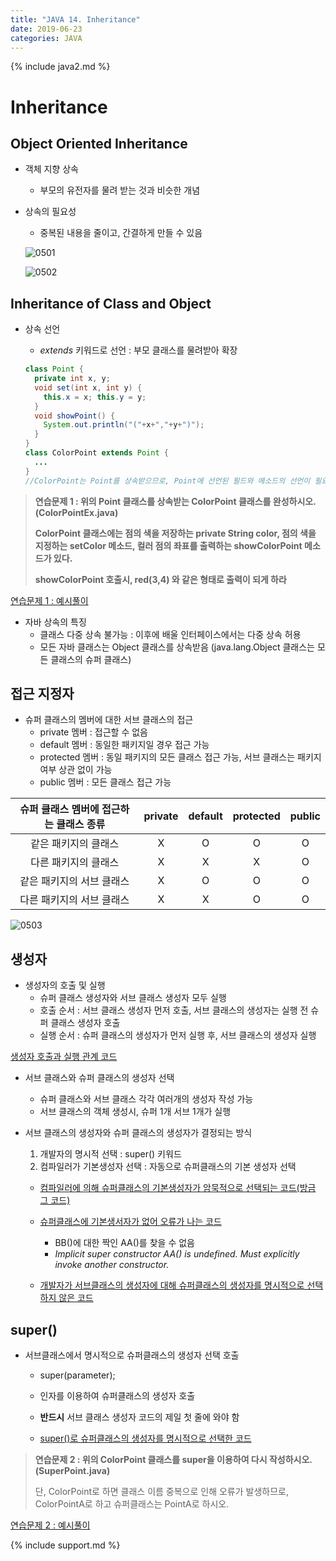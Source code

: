 ```yaml
---
title: "JAVA 14. Inheritance"
date: 2019-06-23
categories: JAVA
---
```


{% include java2.md %}

# Inheritance

## Object Oriented Inheritance

* 객체 지향 상속
  * 부모의 유전자를 물려 받는 것과 비슷한 개념 
  
* 상속의 필요성
  * 중복된 내용을 줄이고, 간결하게 만들 수 있음
  
  ![0501](https://user-images.githubusercontent.com/26007107/59972108-2649a500-95c4-11e9-986c-5e551185557c.png)
  
  ![0502](https://user-images.githubusercontent.com/26007107/59972110-2cd81c80-95c4-11e9-9ff7-2c291fbcaf6c.png)

## Inheritance of Class and Object

* 상속 선언
  * *extends* 키워드로 선언 : 부모 클래스를 물려받아 확장
  
  ~~~java
  class Point {
    private int x, y;
    void set(int x, int y) {
      this.x = x; this.y = y;
    }
    void showPoint() {
      System.out.println("("+x+","+y+")");
    }
  }
  class ColorPoint extends Point { 
    ...
  }
  //ColorPoint는 Point를 상속받으므로, Point에 선언된 필드와 메소드의 선언이 필요 없음
  ~~~
  
> **연습문제 1 : 위의 Point 클래스를 상속받는 ColorPoint 클래스를 완성하시오. (ColorPointEx.java)**
>
> **ColorPoint 클래스에는 점의 색을 저장하는 private String color, 점의 색을 지정하는 setColor 메소드, 컬러 점의 좌표를 출력하는 showColorPoint 메소드가 있다.**
>
> **showColorPoint 호출시, red(3,4) 와 같은 형태로 출력이 되게 하라**

[연습문제 1 : 예시풀이](https://github.com/DetegiCE/JavaStudy/blob/master/chapter5/ColorPointEx.java)

* 자바 상속의 특징
  * 클래스 다중 상속 불가능 : 이후에 배울 인터페이스에서는 다중 상속 허용
  * 모든 자바 클래스는 Object 클래스를 상속받음 (java.lang.Object 클래스는 모든 클래스의 슈퍼 클래스)
  
## 접근 지정자

* 슈퍼 클래스의 멤버에 대한 서브 클래스의 접근
  * private 멤버 : 접근할 수 없음
  * default 멤버 : 동일한 패키지일 경우 접근 가능
  * protected 멤버 : 동일 패키지의 모든 클래스 접근 가능, 서브 클래스는 패키지 여부 상관 없이 가능
  * public 멤버 : 모든 클래스 접근 가능
  
| 슈퍼 클래스 멤버에 접근하는 클래스 종류 | private | default | protected | public |
|:---:|:---:|:---:|:---:|:---:|
| 같은 패키지의 클래스 | X | O | O | O |
| 다른 패키지의 클래스 | X | X | X | O |
| 같은 패키지의 서브 클래스 | X | O | O | O |
| 다른 패키지의 서브 클래스 | X | X | O | O |

![0503](https://user-images.githubusercontent.com/26007107/59972273-18e1ea00-95c7-11e9-9d2b-801c3bfcf6d5.png)


## 생성자

* 생성자의 호출 및 실행
  * 슈퍼 클래스 생성자와 서브 클래스 생성자 모두 실행
  * 호출 순서 : 서브 클래스 생성자 먼저 호출, 서브 클래스의 생성자는 실행 전 슈퍼 클래스 생성자 호출
  * 실행 순서 : 슈퍼 클래스의 생성자가 먼저 실행 후, 서브 클래스의 생성자 실행
  
[생성자 호출과 실행 관계 코드](https://github.com/DetegiCE/JavaStudy/blob/master/chapter5/ConstructorEx.java)

* 서브 클래스와 슈퍼 클래스의 생성자 선택
  * 슈퍼 클래스와 서브 클래스 각각 여러개의 생성자 작성 가능
  * 서브 클래스의 객체 생성시, 슈퍼 1개 서브 1개가 실행

* 서브 클래스의 생성자와 슈퍼 클래스의 생성자가 결정되는 방식
  1. 개발자의 명시적 선택 : super() 키워드
  1. 컴파일러가 기본생성자 선택 : 자동으로 슈퍼클래스의 기본 생성자 선택

  * [컴파일러에 의해 슈퍼클래스의 기본생성자가 암묵적으로 선택되는 코드(방금 그 코드)](https://github.com/DetegiCE/JavaStudy/blob/master/chapter5/ConstructorEx.java)

  * [슈퍼클래스에 기본생서자가 없어 오류가 나는 코드](https://github.com/DetegiCE/JavaStudy/blob/master/chapter5/ConstructorEx1.java)
    * BB()에 대한 짝인 AA()를 찾을 수 없음
    * *Implicit super constructor AA() is undefined. Must explicitly invoke another constructor.*
  
  * [개발자가 서브클래스의 생성자에 대해 슈퍼클래스의 생성자를 명시적으로 선택하지 않은 코드](https://github.com/DetegiCE/JavaStudy/blob/master/chapter5/ConstructorEx2.java)
  
  
## super()

* 서브클래스에서 명시적으로 슈퍼클래스의 생성자 선택 호출
  * super(parameter);
  * 인자를 이용하여 슈퍼클래스의 생성자 호출
  * **반드시** 서브 클래스 생성자 코드의 제일 첫 줄에 와야 함

  * [super()로 슈퍼클래스의 생성자를 명시적으로 선택한 코드](https://github.com/DetegiCE/JavaStudy/blob/master/chapter5/ConstructorEx3.java)

> **연습문제 2 : 위의 ColorPoint 클래스를 super을 이용하여 다시 작성하시오. (SuperPoint.java)**
>
> 단, ColorPoint로 하면 클래스 이름 중복으로 인해 오류가 발생하므로, ColorPointA로 하고 슈퍼클래스는 PointA로 하시오.

[연습문제 2 : 예시풀이](https://github.com/DetegiCE/JavaStudy/blob/master/chapter5/SuperPoint.java)

{% include support.md %}

